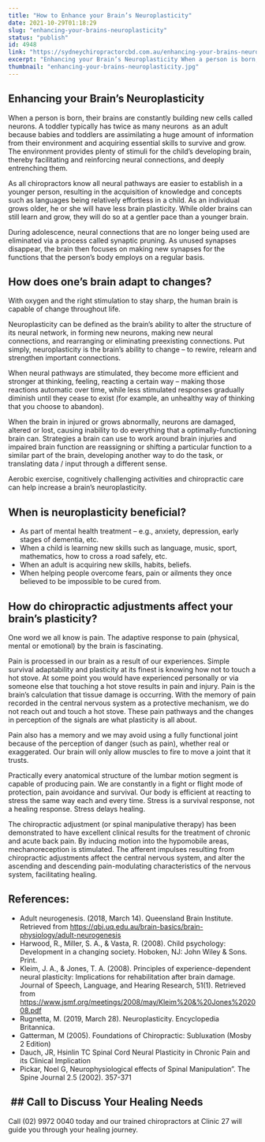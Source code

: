 ```yaml
---
title: "How to Enhance your Brain’s Neuroplasticity"
date: 2021-10-29T01:18:29
slug: "enhancing-your-brains-neuroplasticity"
status: "publish"
id: 4948
link: "https://sydneychiropractorcbd.com.au/enhancing-your-brains-neuroplasticity/"
excerpt: "Enhancing your Brain’s Neuroplasticity When a person is born, their brains are constantly building new cells called neurons. A toddler typically has twice as many neurons  as an adult because babies and toddlers are assimilating a huge amount of information from their environment and acquiring essential skills to survive and grow. The environment provides […]"
thumbnail: "enhancing-your-brains-neuroplasticity.jpg"
---
```


## Enhancing your Brain’s Neuroplasticity
When a person is born, their brains are constantly building new cells called neurons. A toddler typically has twice as many neurons  as an adult because babies and toddlers are assimilating a huge amount of information from their environment and acquiring essential skills to survive and grow. The environment provides plenty of stimuli for the child’s developing brain, thereby facilitating and reinforcing neural connections, and deeply entrenching them.

As all chiropractors know all neural pathways are easier to establish in a younger person, resulting in the acquisition of knowledge and concepts such as languages being relatively effortless in a child. As an individual grows older, he or she will have less brain plasticity. While older brains can still learn and grow, they will do so at a gentler pace than a younger brain.

During adolescence, neural connections that are no longer being used are eliminated via a process called synaptic pruning. As unused synapses disappear, the brain then focuses on making new synapses for the functions that the person’s body employs on a regular basis.

## How does one’s brain adapt to changes?
With oxygen and the right stimulation to stay sharp, the human brain is capable of change throughout life.

Neuroplasticity can be defined as the brain’s ability to alter the structure of its neural network, in forming new neurons, making new neural connections, and rearranging or eliminating preexisting connections. Put simply, neuroplasticity is the brain’s ability to change – to rewire, relearn and strengthen important connections.

When neural pathways are stimulated, they become more efficient and stronger at thinking, feeling, reacting a certain way – making those reactions automatic over time, while less stimulated responses gradually diminish until they cease to exist (for example, an unhealthy way of thinking that you choose to abandon).

When the brain in injured or grows abnormally, neurons are damaged, altered or lost, causing inability to do everything that a optimally-functioning brain can. Strategies a brain can use to work around brain injuries and impaired brain function are reassigning or shifting a particular function to a similar part of the brain, developing another way to do the task, or translating data / input through a different sense.

Aerobic exercise, cognitively challenging activities and chiropractic care can help increase a brain’s neuroplasticity.

## When is neuroplasticity beneficial?
- As part of mental health treatment – e.g., anxiety, depression, early stages of dementia, etc.
- When a child is learning new skills such as language, music, sport, mathematics, how to cross a road safely, etc.
- When an adult is acquiring new skills, habits, beliefs.
- When helping people overcome fears, pain or ailments they once believed to be impossible to be cured from.

## How do chiropractic adjustments affect your brain’s plasticity?
One word we all know is pain. The adaptive response to pain (physical, mental or emotional) by the brain is fascinating.

Pain is processed in our brain as a result of our experiences. Simple survival adaptability and plasticity at its finest is knowing how not to touch a hot stove. At some point you would have experienced personally or via someone else that touching a hot stove results in pain and injury. Pain is the brain’s calculation that tissue damage is occurring. With the memory of pain recorded in the central nervous system as a protective mechanism, we do not reach out and touch a hot stove. These pain pathways and the changes in perception of the signals are what plasticity is all about.

Pain also has a memory and we may avoid using a fully functional joint because of the perception of danger (such as pain), whether real or exaggerated. Our brain will only allow muscles to fire to move a joint that it trusts.

Practically every anatomical structure of the lumbar motion segment is capable of producing pain. We are constantly in a fight or flight mode of protection, pain avoidance and survival. Our body is efficient at reacting to stress the same way each and every time. Stress is a survival response, not a healing response. Stress delays healing.

The chiropractic adjustment (or spinal manipulative therapy) has been demonstrated to have excellent clinical results for the treatment of chronic and acute back pain. By inducing motion into the hypomobile areas, mechanoreception is stimulated. The afferent impulses resulting from chiropractic adjustments affect the central nervous system, and alter the ascending and descending pain-modulating characteristics of the nervous system, facilitating healing.

## References:
- Adult neurogenesis. (2018, March 14). Queensland Brain Institute. Retrieved from https://qbi.uq.edu.au/brain-basics/brain-physiology/adult-neurogenesis
- Harwood, R., Miller, S. A., & Vasta, R. (2008). Child psychology: Development in a changing society. Hoboken, NJ: John Wiley & Sons. Print.
- Kleim, J. A., & Jones, T. A. (2008). Principles of experience-dependent neural plasticity: Implications for rehabilitation after brain damage. Journal of Speech, Language, and Hearing Research, 51(1). Retrieved from https://www.jsmf.org/meetings/2008/may/Kleim%20&%20Jones%202008.pdf
- Rugnetta, M. (2019, March 28). Neuroplasticity. Encyclopedia Britannica. 
- Gatterman, M (2005). Foundations of Chiropractic: Subluxation (Mosby 2 Edition)
- Dauch, JR, Hsinlin TC Spinal Cord Neural Plasticity in Chronic Pain and its Clinical Implication
- Pickar, Noel G, Neurophysiological effects of Spinal Manipulation”. The Spine Journal 2.5 (2002). 357-371

##  ## Call to Discuss Your Healing Needs
Call (02) 9972 0040 today and our trained chiropractors at Clinic 27 will guide you through your healing journey.
